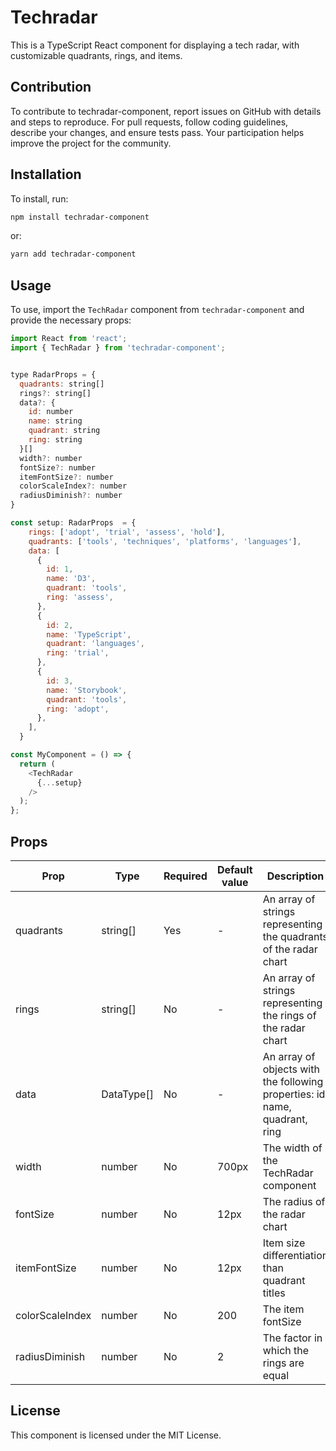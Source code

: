 # Techradar

This is a TypeScript React component for displaying a tech radar, with customizable quadrants, rings, and items.


## Contribution

To contribute to techradar-component, report issues on GitHub with details and steps to reproduce. For pull requests, follow coding guidelines, describe your changes, and ensure tests pass. Your participation helps improve the project for the community.

## Installation

To install, run:

```bash
npm install techradar-component

```
or:
```bash
yarn add techradar-component

```


## Usage

To use, import the `TechRadar` component from `techradar-component` and provide the necessary props:

```javascript
import React from 'react';
import { TechRadar } from 'techradar-component';


type RadarProps = {
  quadrants: string[]
  rings?: string[]
  data?: {
    id: number
    name: string
    quadrant: string
    ring: string
  }[]
  width?: number
  fontSize?: number
  itemFontSize?: number
  colorScaleIndex?: number
  radiusDiminish?: number
}

const setup: RadarProps  = {
    rings: ['adopt', 'trial', 'assess', 'hold'],
    quadrants: ['tools', 'techniques', 'platforms', 'languages'],
    data: [
      {
        id: 1,
        name: 'D3',
        quadrant: 'tools',
        ring: 'assess',
      },
      {
        id: 2,
        name: 'TypeScript',
        quadrant: 'languages',
        ring: 'trial',
      },
      {
        id: 3,
        name: 'Storybook',
        quadrant: 'tools',
        ring: 'adopt',
      },
    ],
  }

const MyComponent = () => {
  return (
    <TechRadar
      {...setup}
    />
  );
};

```

## Props

| Prop | Type | Required | Default value | Description |
| --- | --- | --- | --- | --- |
| quadrants | string[] | Yes | - | An array of strings representing the quadrants of the radar chart |
| rings | string[] | No | - | An array of strings representing the rings of the radar chart |
| data | DataType[] | No | - | An array of objects with the following properties: id, name, quadrant, ring |
| width | number | No | 700px | The width of the TechRadar component |
| fontSize | number | No | 12px | The radius of the radar chart |
| itemFontSize | number | No | 12px | Item size differentiation than quadrant titles |
| colorScaleIndex | number | No | 200 | The item fontSize |
| radiusDiminish | number | No | 2 | The factor in which the rings are equal |


## License

This component is licensed under the MIT License.